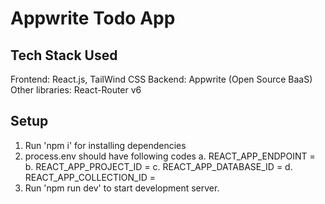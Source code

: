 # Appwrite Todo App

## Tech Stack Used

Frontend: React.js, TailWind CSS
Backend: Appwrite (Open Source BaaS)
Other libraries: React-Router v6

## Setup

1. Run 'npm i' for installing dependencies
2. process.env should have following codes
    a. REACT_APP_ENDPOINT = 
    b. REACT_APP_PROJECT_ID = 
    c. REACT_APP_DATABASE_ID = 
    d. REACT_APP_COLLECTION_ID = 
3. Run 'npm run dev' to start development server.

